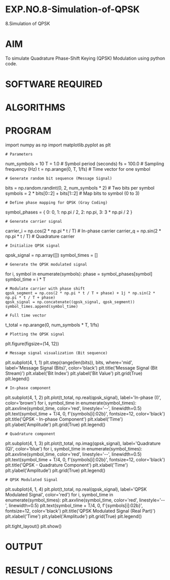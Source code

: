 # EXP.NO.8-Simulation-of-QPSK

8.Simulation of QPSK

# AIM
To simulate Quadrature Phase-Shift Keying (QPSK) Modulation using python code.

# SOFTWARE REQUIRED

# ALGORITHMS

# PROGRAM
import numpy as np
import matplotlib.pyplot as plt

    # Parameters
num_symbols = 10
T = 1.0  # Symbol period (seconds)
fs = 100.0  # Sampling frequency (Hz)
t = np.arange(0, T, 1/fs)  # Time vector for one symbol

    # Generate random bit sequence (Message Signal)
bits = np.random.randint(0, 2, num_symbols * 2)  # Two bits per symbol
symbols = 2 * bits[0::2] + bits[1::2]  # Map bits to symbol (0 to 3)

    # Define phase mapping for QPSK (Gray Coding)
symbol_phases = {
    0: 0,
    1: np.pi / 2,
    2: np.pi,
    3: 3 * np.pi / 2
}

    # Generate carrier signal
carrier_i = np.cos(2 * np.pi * t / T)  # In-phase carrier
carrier_q = np.sin(2 * np.pi * t / T)  # Quadrature carrier

    # Initialize QPSK signal
qpsk_signal = np.array([])
symbol_times = []

    # Generate the QPSK modulated signal
for i, symbol in enumerate(symbols):
    phase = symbol_phases[symbol]
    symbol_time = i * T
    
    # Modulate carrier with phase shift
    qpsk_segment = np.cos(2 * np.pi * t / T + phase) + 1j * np.sin(2 * np.pi * t / T + phase)
    qpsk_signal = np.concatenate((qpsk_signal, qpsk_segment))
    symbol_times.append(symbol_time)

    # Full time vector
t_total = np.arange(0, num_symbols * T, 1/fs)

    # Plotting the QPSK signal
plt.figure(figsize=(14, 12))

    # Message signal visualization (Bit sequence)
plt.subplot(4, 1, 1)
plt.step(range(len(bits)), bits, where='mid', label='Message Signal (Bits)', color='black')
plt.title('Message Signal (Bit Stream)')
plt.xlabel('Bit Index')
plt.ylabel('Bit Value')
plt.grid(True)
plt.legend()

    # In-phase component
plt.subplot(4, 1, 2)
plt.plot(t_total, np.real(qpsk_signal), label='In-phase (I)', color='brown')
for i, symbol_time in enumerate(symbol_times):
    plt.axvline(symbol_time, color='red', linestyle='--', linewidth=0.5)
    plt.text(symbol_time + T/4, 0, f'{symbols[i]:02b}', fontsize=12, color='black')
plt.title('QPSK - In-phase Component')
plt.xlabel('Time')
plt.ylabel('Amplitude')
plt.grid(True)
plt.legend()

    # Quadrature component
plt.subplot(4, 1, 3)
plt.plot(t_total, np.imag(qpsk_signal), label='Quadrature (Q)', color='blue')
for i, symbol_time in enumerate(symbol_times):
    plt.axvline(symbol_time, color='red', linestyle='--', linewidth=0.5)
    plt.text(symbol_time + T/4, 0, f'{symbols[i]:02b}', fontsize=12, color='black')
plt.title('QPSK - Quadrature Component')
plt.xlabel('Time')
plt.ylabel('Amplitude')
plt.grid(True)
plt.legend()

    # QPSK Modulated Signal
plt.subplot(4, 1, 4)
plt.plot(t_total, np.real(qpsk_signal), label='QPSK Modulated Signal', color='red')
for i, symbol_time in enumerate(symbol_times):
    plt.axvline(symbol_time, color='red', linestyle='--', linewidth=0.5)
    plt.text(symbol_time + T/4, 0, f'{symbols[i]:02b}', fontsize=12, color='black')
plt.title('QPSK Modulated Signal (Real Part)')
plt.xlabel('Time')
plt.ylabel('Amplitude')
plt.grid(True)
plt.legend()

plt.tight_layout()
plt.show()

# OUTPUT
 
# RESULT / CONCLUSIONS
